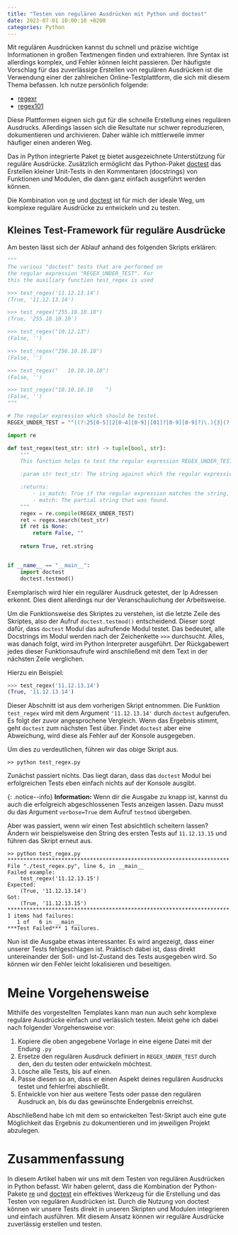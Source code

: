 ```yaml
---
title: "Testen von regulären Ausdrücken mit Python und doctest"
date: 2023-07-01 10:00:10 +0200
categories: Python
---
```


Mit regulären Ausdrücken kannst du schnell und präzise wichtige Informationen in großen Textmengen finden und extrahieren. Ihre Syntax ist allerdings komplex, und Fehler können leicht passieren. Der häufigste Vorschlag für das zuverlässige Erstellen von regulären Ausdrücken ist die Verwendung einer der zahlreichen Online-Testplattform, die sich mit diesem Thema befassen. Ich nutze persönlich folgende:

* [regexr](https://regexr.com/)
* [regex101](https://regex101.com/)

Diese Plattformen eignen sich gut für die schnelle Erstellung eines regulären Ausdrucks. Allerdings lassen sich die Resultate nur schwer reproduzieren, dokumentieren und archivieren. Daher wähle ich mittlerweile immer häufiger einen anderen Weg.

Das in Python integrierte Paket [re](https://docs.python.org/3/library/re.html) bietet ausgezeichnete Unterstützung für reguläre Ausdrücke. Zusätzlich ermöglicht das Python-Paket [doctest](https://docs.python.org/3/library/doctest.html) das Erstellen kleiner Unit-Tests in den Kommentaren (docstrings) von Funktionen und Modulen, die dann ganz einfach ausgeführt werden können.

Die Kombination von [re](https://docs.python.org/3/library/re.html) und [doctest](https://docs.python.org/3/library/doctest.html) ist für mich der ideale Weg, um komplexe reguläre Ausdrücke zu entwickeln und zu testen. 

## Kleines Test-Framework für reguläre Ausdrücke

Am besten lässt sich der Ablauf anhand des folgenden Skripts erklären:

```python {linenos=true}
""" 
The various "doctest" tests that are performed on 
the regular expression "REGEX_UNDER_TEST". For 
this the auxiliary function test_regex is used

>>> test_regex('11.12.13.14')
(True, '11.12.13.14')

>>> test_regex("255.10.10.10")
(True, '255.10.10.10')

>>> test_regex("10.12.13")
(False, '')

>>> test_regex("256.10.10.10")
(False, '')

>>> test_regex("   10.10.10.10")
(False, '')

>>> test_regex("10.10.10.10    ")
(False, '')
"""

# The regular expression which should be testet.
REGEX_UNDER_TEST = "^((?:25[0-5]|2[0-4][0-9]|[01]?[0-9][0-9]?)\.){3}(?:25[0-5]|2[0-4][0-9]|[01]?[0-9][0-9]?)$"

import re

def test_regex(test_str: str) -> tuple[bool, str]:
    """
    This function helps to test the regular expression REGEX_UNDER_TEST.

    :param str test_str: The string against which the regular expression REGEX_UNDER_TEST is applied.

    :returns:
        - is_match: True if the regular expression matches the string.
        - match: The partial string that was found.
    """
    regex = re.compile(REGEX_UNDER_TEST)
    ret = regex.search(test_str)
    if ret is None:
        return False, ""
    
    return True, ret.string


if __name__ == "__main__":
    import doctest
    doctest.testmod()
```

Exemplarisch wird hier ein regulärer Ausdruck getestet, der Ip Adressen erkennt. Dies dient allerdings nur der Veranschaulichung der Arbeitsweise.

Um die Funktionsweise des Skriptes zu verstehen, ist die letzte Zeile des Skriptes, also der Aufruf `doctest.testmod()` entscheidend. Dieser sorgt dafür, dass ``doctest`` Modul das aufrufende Modul testet. Das bedeutet, alle Docstrings im Modul werden nach der Zeichenkette ``>>>`` durchsucht. Alles, was danach folgt, wird im Python Interpreter ausgeführt. Der Rückgabewert jedes dieser Funktionsaufrufe wird anschließend mit dem Text in der nächsten Zeile verglichen.

Hierzu ein Beispiel:

```python
>>> test_regex('11.12.13.14')
(True, '11.12.13.14')
```
Dieser Abschnitt ist aus dem vorherigen Skript entnommen. Die Funktion `test_regex` wird mit dem Argument `'11.12.13.14'` durch ``doctest`` aufgerufen. Es folgt der zuvor angesprochene Vergleich. Wenn das Ergebnis stimmt, geht `doctest` zum nächsten Test über. Findet ``doctest`` aber eine Abweichung, wird diese als Fehler auf der Konsole ausgegeben.

Um dies zu verdeutlichen, führen wir das obige Skript aus.
```
>> python test_regex.py
```

Zunächst passiert nichts. Das liegt daran, dass das `doctest` Modul bei erfolgreichen Tests eben einfach nichts auf der Konsole ausgibt.

{: .notice--info} 
**Information:** Wenn dir die Ausgabe zu knapp ist, kannst du auch die erfolgreich abgeschlossenen Tests anzeigen lassen. Dazu musst du das Argument `verbose=True` dem Aufruf `testmod` übergeben.

Aber was passiert, wenn wir einen Test absichtlich scheitern lassen? Ändern wir beispielsweise den String des ersten Tests auf `11.12.13.15` und führen das Skript erneut aus. 

```
>> python test_regex.py
**********************************************************************
File "./test_regex.py", line 6, in __main__
Failed example:
    test_regex('11.12.13.15')
Expected:
    (True, '11.12.13.14')
Got:
    (True, '11.12.13.15')
**********************************************************************
1 items had failures:
   1 of   6 in __main__
***Test Failed*** 1 failures.
```

Nun ist die Ausgabe etwas interessanter. Es wird angezeigt, dass einer unserer Tests fehlgeschlagen ist. Praktisch dabei ist, dass direkt untereinander der Soll- und Ist-Zustand des Tests ausgegeben wird. So können wir den Fehler leicht lokalisieren und beseitigen.

# Meine Vorgehensweise

Mithilfe des vorgestellten Templates kann man nun auch sehr komplexe reguläre Ausdrücke einfach und verlässlich testen. Meist gehe ich dabei nach folgender Vorgehensweise vor:

1. Kopiere die oben angegebene Vorlage in eine eigene Datei mit der Endung `.py`
2. Ersetze den regulären Ausdruck definiert in ``REGEX_UNDER_TEST`` durch den, den du testen oder entwickeln möchtest.
3. Lösche alle Tests, bis auf einen.
4. Passe diesen so an, dass er einen Aspekt deines regulären Ausdrucks testet und fehlerfrei abschließt.
5. Entwickle von hier aus weitere Tests oder passe den regulären Ausdruck an, bis du das gewünschte Endergebnis erreichst.

Abschließend habe ich mit dem so entwickelten Test-Skript auch eine gute Möglichkeit das Ergebnis zu dokumentieren und im jeweiligen Projekt abzulegen. 


# Zusammenfassung

In diesem Artikel haben wir uns mit dem Testen von regulären Ausdrücken in Python befasst. Wir haben gelernt, dass die Kombination der Python-Pakete [re](https://docs.python.org/3/library/re.html) und [doctest](https://docs.python.org/3/library/doctest.html) ein effektives Werkzeug für die Erstellung und das Testen von regulären Ausdrücken ist. Durch die Nutzung von doctest können wir unsere Tests direkt in unseren Skripten und Modulen integrieren und einfach ausführen. Mit diesem Ansatz können wir reguläre Ausdrücke zuverlässig erstellen und testen.
